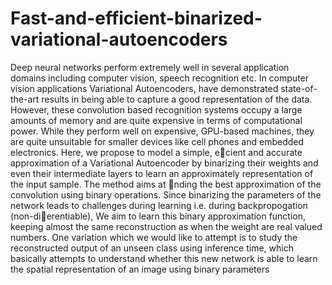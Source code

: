 # Fast-and-efficient-binarized-variational-autoencoders
Deep neural networks perform extremely well in several application domains including computer vision,
speech recognition etc. In computer vision applications Variational Autoencoders, have demonstrated
state-of-the-art results in being able to capture a good representation of the data. However, these
convolution based recognition systems occupy a large amounts of memory and are quite expensive in
terms of computational power. While they perform well on expensive, GPU-based machines, they are
quite unsuitable for smaller devices like cell phones and embedded electronics.
Here, we propose to model a simple, ecient and accurate approximation of a Variational Autoencoder
by binarizing their weights and even their intermediate layers to learn an approximately representation
of the input sample. The method aims at nding the best approximation of the convolution using
binary operations. Since binarizing the parameters of the network leads to challenges during learning
i.e. during backpropogation (non-dierentiable), We aim to learn this binary approximation function,
keeping almost the same reconstruction as when the weight are real valued numbers.
One variation which we would like to attempt is to study the reconstructed output of an unseen class
using inference time, which basically attempts to understand whether this new network is able to learn
the spatial representation of an image using binary parameters
